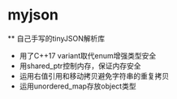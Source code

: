 # myjson
** 自己手写的tinyJSON解析库
- 用了C++17 variant取代enum增强类型安全
- 用shared_ptr控制内存，保证内存安全
- 运用右值引用和移动拷贝避免字符串的重复拷贝
- 运用unordered_map存放object类型
